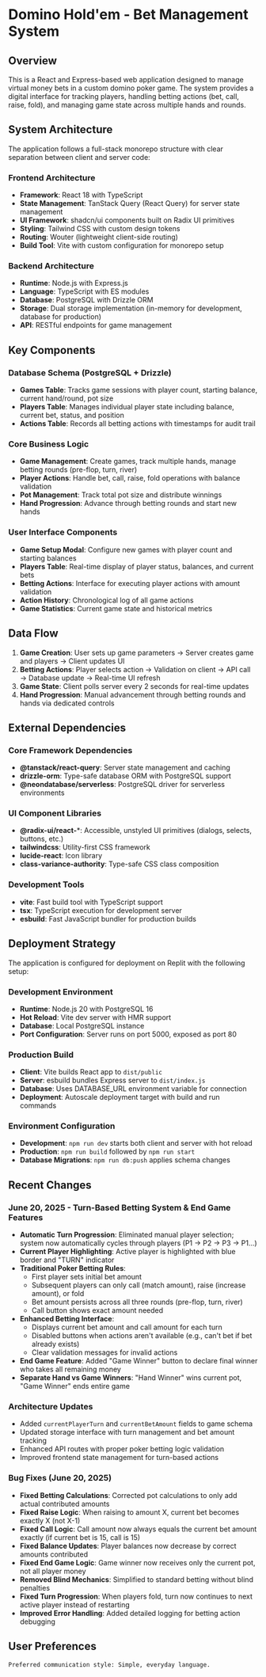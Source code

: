 # Domino Hold'em - Bet Management System

## Overview

This is a React and Express-based web application designed to manage virtual money bets in a custom domino poker game. The system provides a digital interface for tracking players, handling betting actions (bet, call, raise, fold), and managing game state across multiple hands and rounds.

## System Architecture

The application follows a full-stack monorepo structure with clear separation between client and server code:

### Frontend Architecture
- **Framework**: React 18 with TypeScript
- **State Management**: TanStack Query (React Query) for server state management
- **UI Framework**: shadcn/ui components built on Radix UI primitives
- **Styling**: Tailwind CSS with custom design tokens
- **Routing**: Wouter (lightweight client-side routing)
- **Build Tool**: Vite with custom configuration for monorepo setup

### Backend Architecture
- **Runtime**: Node.js with Express.js
- **Language**: TypeScript with ES modules
- **Database**: PostgreSQL with Drizzle ORM
- **Storage**: Dual storage implementation (in-memory for development, database for production)
- **API**: RESTful endpoints for game management

## Key Components

### Database Schema (PostgreSQL + Drizzle)
- **Games Table**: Tracks game sessions with player count, starting balance, current hand/round, pot size
- **Players Table**: Manages individual player state including balance, current bet, status, and position
- **Actions Table**: Records all betting actions with timestamps for audit trail

### Core Business Logic
- **Game Management**: Create games, track multiple hands, manage betting rounds (pre-flop, turn, river)
- **Player Actions**: Handle bet, call, raise, fold operations with balance validation
- **Pot Management**: Track total pot size and distribute winnings
- **Hand Progression**: Advance through betting rounds and start new hands

### User Interface Components
- **Game Setup Modal**: Configure new games with player count and starting balances
- **Players Table**: Real-time display of player status, balances, and current bets
- **Betting Actions**: Interface for executing player actions with amount validation
- **Action History**: Chronological log of all game actions
- **Game Statistics**: Current game state and historical metrics

## Data Flow

1. **Game Creation**: User sets up game parameters → Server creates game and players → Client updates UI
2. **Betting Actions**: Player selects action → Validation on client → API call → Database update → Real-time UI refresh
3. **Game State**: Client polls server every 2 seconds for real-time updates
4. **Hand Progression**: Manual advancement through betting rounds and hands via dedicated controls

## External Dependencies

### Core Framework Dependencies
- **@tanstack/react-query**: Server state management and caching
- **drizzle-orm**: Type-safe database ORM with PostgreSQL support
- **@neondatabase/serverless**: PostgreSQL driver for serverless environments

### UI Component Libraries
- **@radix-ui/react-***: Accessible, unstyled UI primitives (dialogs, selects, buttons, etc.)
- **tailwindcss**: Utility-first CSS framework
- **lucide-react**: Icon library
- **class-variance-authority**: Type-safe CSS class composition

### Development Tools
- **vite**: Fast build tool with TypeScript support
- **tsx**: TypeScript execution for development server
- **esbuild**: Fast JavaScript bundler for production builds

## Deployment Strategy

The application is configured for deployment on Replit with the following setup:

### Development Environment
- **Runtime**: Node.js 20 with PostgreSQL 16
- **Hot Reload**: Vite dev server with HMR support
- **Database**: Local PostgreSQL instance
- **Port Configuration**: Server runs on port 5000, exposed as port 80

### Production Build
- **Client**: Vite builds React app to `dist/public`
- **Server**: esbuild bundles Express server to `dist/index.js`
- **Database**: Uses DATABASE_URL environment variable for connection
- **Deployment**: Autoscale deployment target with build and run commands

### Environment Configuration
- **Development**: `npm run dev` starts both client and server with hot reload
- **Production**: `npm run build` followed by `npm run start`
- **Database Migrations**: `npm run db:push` applies schema changes

## Recent Changes

### June 20, 2025 - Turn-Based Betting System & End Game Features
- **Automatic Turn Progression**: Eliminated manual player selection; system now automatically cycles through players (P1 → P2 → P3 → P1...)
- **Current Player Highlighting**: Active player is highlighted with blue border and "TURN" indicator
- **Traditional Poker Betting Rules**: 
  - First player sets initial bet amount
  - Subsequent players can only call (match amount), raise (increase amount), or fold
  - Bet amount persists across all three rounds (pre-flop, turn, river)
  - Call button shows exact amount needed
- **Enhanced Betting Interface**: 
  - Displays current bet amount and call amount for each turn
  - Disabled buttons when actions aren't available (e.g., can't bet if bet already exists)
  - Clear validation messages for invalid actions
- **End Game Feature**: Added "Game Winner" button to declare final winner who takes all remaining money
- **Separate Hand vs Game Winners**: "Hand Winner" wins current pot, "Game Winner" ends entire game

### Architecture Updates
- Added `currentPlayerTurn` and `currentBetAmount` fields to game schema
- Updated storage interface with turn management and bet amount tracking
- Enhanced API routes with proper poker betting logic validation
- Improved frontend state management for turn-based actions

### Bug Fixes (June 20, 2025)
- **Fixed Betting Calculations**: Corrected pot calculations to only add actual contributed amounts
- **Fixed Raise Logic**: When raising to amount X, current bet becomes exactly X (not X-1)
- **Fixed Call Logic**: Call amount now always equals the current bet amount exactly (if current bet is 15, call is 15)
- **Fixed Balance Updates**: Player balances now decrease by correct amounts contributed
- **Fixed End Game Logic**: Game winner now receives only the current pot, not all player money
- **Removed Blind Mechanics**: Simplified to standard betting without blind penalties
- **Fixed Turn Progression**: When players fold, turn now continues to next active player instead of restarting
- **Improved Error Handling**: Added detailed logging for betting action debugging

## User Preferences

```
Preferred communication style: Simple, everyday language.
```